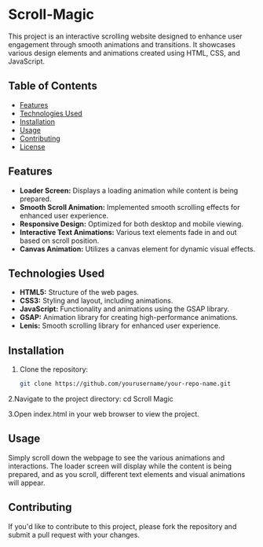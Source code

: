 # Scroll-Magic

This project is an interactive scrolling website designed to enhance user engagement through smooth animations and transitions. It showcases various design elements and animations created using HTML, CSS, and JavaScript.

## Table of Contents

- [Features](#features)
- [Technologies Used](#technologies-used)
- [Installation](#installation)
- [Usage](#usage)
- [Contributing](#contributing)
- [License](#license)

## Features

- **Loader Screen:** Displays a loading animation while content is being prepared.
- **Smooth Scroll Animation:** Implemented smooth scrolling effects for enhanced user experience.
- **Responsive Design:** Optimized for both desktop and mobile viewing.
- **Interactive Text Animations:** Various text elements fade in and out based on scroll position.
- **Canvas Animation:** Utilizes a canvas element for dynamic visual effects.

## Technologies Used

- **HTML5:** Structure of the web pages.
- **CSS3:** Styling and layout, including animations.
- **JavaScript:** Functionality and animations using the GSAP library.
- **GSAP:** Animation library for creating high-performance animations.
- **Lenis:** Smooth scrolling library for enhanced user experience.

## Installation

1. Clone the repository:
   ```bash
   git clone https://github.com/yourusername/your-repo-name.git

2.Navigate to the project directory:
  cd Scroll Magic

3.Open index.html in your web browser to view the project.

## Usage
Simply scroll down the webpage to see the various animations and interactions. The loader screen will display while the content is being prepared, and as you scroll, different text elements and visual animations will appear.

## Contributing
If you'd like to contribute to this project, please fork the repository and submit a pull request with your changes.








